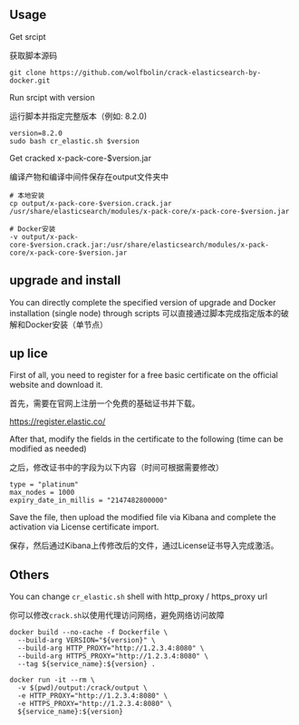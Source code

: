 
## Usage

Get srcipt

获取脚本源码

```shell
git clone https://github.com/wolfbolin/crack-elasticsearch-by-docker.git
```

Run srcipt with version

运行脚本并指定完整版本（例如: 8.2.0)

```shell
version=8.2.0
sudo bash cr_elastic.sh $version
```

Get cracked x-pack-core-$version.jar

编译产物和编译中间件保存在output文件夹中

```shell
# 本地安装
cp output/x-pack-core-$version.crack.jar /usr/share/elasticsearch/modules/x-pack-core/x-pack-core-$version.jar

# Docker安装
-v output/x-pack-core-$version.crack.jar:/usr/share/elasticsearch/modules/x-pack-core/x-pack-core-$version.jar
```

## upgrade and install

You can directly complete the specified version of upgrade and Docker installation (single node) through scripts
可以直接通过脚本完成指定版本的破解和Docker安装（单节点）

## up lice

First of all, you need to register for a free basic certificate on the official website and download it.

首先，需要在官网上注册一个免费的基础证书并下载。

https://register.elastic.co/

After that, modify the fields in the certificate to the following (time can be modified as needed)

之后，修改证书中的字段为以下内容（时间可根据需要修改）

```
type = "platinum"
max_nodes = 1000
expiry_date_in_millis = "2147482800000"
```

Save the file, then upload the modified file via Kibana and complete the activation via License certificate import.

保存，然后通过Kibana上传修改后的文件，通过License证书导入完成激活。

## Others
You can change `cr_elastic.sh` shell with http_proxy / https_proxy url

你可以修改`crack.sh`以使用代理访问网络，避免网络访问故障

```shell
docker build --no-cache -f Dockerfile \
  --build-arg VERSION="${version}" \
  --build-arg HTTP_PROXY="http://1.2.3.4:8080" \
  --build-arg HTTPS_PROXY="http://1.2.3.4:8080" \
  --tag ${service_name}:${version} .

docker run -it --rm \
  -v $(pwd)/output:/crack/output \
  -e HTTP_PROXY="http://1.2.3.4:8080" \
  -e HTTPS_PROXY="http://1.2.3.4:8080" \
  ${service_name}:${version}
```

